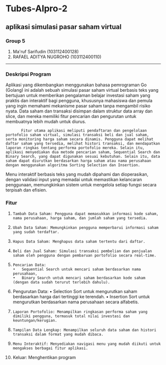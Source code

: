 # Tubes-Alpro-2

## aplikasi simulasi pasar saham virtual 

### Group 5
1. Ma'ruf Sarifudin (103112400128)  
2. RAFAEL ADITYA NUGROHO (103112400110)  

---

### Deskripsi Program

Aplikasi yang dikembangkan menggunakan bahasa pemrograman Go (Golang) ini adalah sebuah simulasi pasar saham virtual berbasis teks yang bertujuan untuk memberikan pengalaman belajar investasi saham yang praktis dan interaktif bagi pengguna, khususnya mahasiswa dan pemula yang ingin memahami mekanisme pasar saham tanpa mengambil risiko nyata. Data saham dan transaksi disimpan dalam struktur data array dan slice, dan mereka memiliki fitur pencarian dan pengurutan untuk membuatnya lebih mudah untuk diurus.

           Fitur utama aplikasi meliputi pendaftaran dan pengelolaan portofolio saham virtual, simulasi transaksi beli dan jual saham, serta monitoring harga saham secara dinamis. Pengguna dapat melihat daftar saham yang tersedia, melihat histori transaksi, dan mendapatkan laporan ringkas tentang performa portofolio mereka. Selain itu, aplikasi menyediakan dua metode pencarian saham, Sequential Search dan Binary Search, yang dapat digunakan sesuai kebutuhan. Selain itu, data saham dapat diurutkan berdasarkan harga saham atau nama perusahaan dengan menggunakan algoritma Sorting Selection dan Insertion.
Menu interaktif berbasis teks yang mudah dipahami dan dioperasikan, dengan validasi input yang memadai untuk memastikan kelancaran penggunaan, memungkinkan sistem untuk mengelola setiap fungsi secara terpisah dan efisien.


### Fitur

1.     Tambah Data Saham: Pengguna dapat memasukkan informasi kode saham, nama perusahaan, harga saham, dan jumlah saham yang tersedia.
2.     Ubah Data Saham: Memungkinkan pengguna memperbarui informasi saham yang sudah terdaftar.
3.     Hapus Data Saham: Menghapus data saham tertentu dari daftar.
4.     Beli dan Jual Saham: Simulasi transaksi pembelian dan penjualan saham oleh pengguna dengan pembaruan portofolio secara real-time.
5.     Pencarian Data: 
       •   Sequential Search untuk mencari saham berdasarkan nama perusahaan, 
       •   Binary Search untuk mencari saham berdasarkan kode saham (dengan data sudah terurut terlebih dahulu).
6.	Pengurutan Data:
       •    Selection Sort untuk mengurutkan saham berdasarkan harga dari tertinggi ke terendah.
       •    Insertion Sort untuk mengurutkan berdasarkan nama perusahaan secara alfabetis.
7.     Laporan Portofolio: Menampilkan ringkasan performa saham yang dimiliki pengguna, termasuk total nilai investasi dan keuntungan/kerugian.
8.     Tampilan Data Lengkap: Menampilkan seluruh data saham dan histori transaksi dalam format yang mudah dibaca.
9.     Menu Interaktif: Menyediakan navigasi menu yang mudah diikuti untuk mengakses berbagai fitur aplikasi.
10.    Keluar: Menghentikan program

